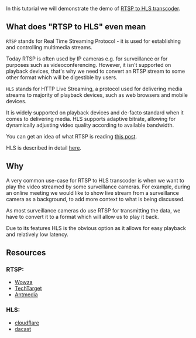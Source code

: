 In this tutorial we will demonstrate the demo of [RTSP to HLS transcoder](https://github.com/membraneframework/membrane_demo/tree/master/rtsp_to_hls).

## What does "RTSP to HLS" even mean

`RTSP` stands for Real Time Streaming Protocol - it is used for establishing and controlling multimedia streams.

Today RTSP is often used by IP cameras e.g. for surveillance or for purposes such as videoconferencing. However, it isn't supported on playback devices, that's why we need to convert an RTSP stream to some other format which will be digestible by users.

`HLS` stands for HTTP Live Streaming, a protocol used for delivering media streams to majority of playback devices, such as web browsers and mobile devices.

It is widely supported on playback devices and de-facto standard when it comes to delivering media.
HLS supports adaptive bitrate, allowing for dynamically adjusting video quality according to available bandwidth.

You can get an idea of what RTSP is reading [this post](https://antmedia.io/rtsp-explained-what-is-rtsp-how-it-works/#rtsp_requests).

HLS is described in detail [here](https://www.dacast.com/blog/hls-streaming-protocol/).

## Why

A very common use-case for RTSP to HLS transcoder is when we want to play the video streamed by some surveillance cameras. For example, during an online meeting we would like to show live stream from a surveillance camera as a background, to add more context to what is being discussed.

As most surveillance cameras do use RTSP for transmitting the data, we have to convert it to a format which will allow us to play it back.  

Due to its features HLS is the obvious option as it allows for easy playback and relatively low latency.

## Resources

### RTSP:
- [Wowza](https://www.wowza.com/blog/rtsp-the-real-time-streaming-protocol-explained)
- [TechTarget](https://www.techtarget.com/searchvirtualdesktop/definition/Real-Time-Streaming-Protocol-RTSP)
- [Antmedia](https://antmedia.io/rtsp-explained-what-is-rtsp-how-it-works/)

### HLS:
- [cloudflare](https://www.cloudflare.com/en-gb/learning/video/what-is-http-live-streaming/)
- [dacast](https://www.dacast.com/blog/hls-streaming-protocol/)